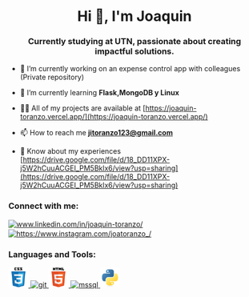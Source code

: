 <h1 align="center">Hi 👋, I'm Joaquin</h1>
<h3 align="center">Currently studying at UTN, passionate about creating impactful solutions.</h3>

- 🔭 I’m currently working on an expense control app with colleagues (Private repository)

- 🌱 I’m currently learning **Flask,MongoDB y Linux**

- 👨‍💻 All of my projects are available at [https://joaquin-toranzo.vercel.app/](https://joaquin-toranzo.vercel.app/)

- 📫 How to reach me **jitoranzo123@gmail.com**

- 📄 Know about my experiences [https://drive.google.com/file/d/18_DD11XPX-j5W2hCuuACGEI_PM5Bklx6/view?usp=sharing](https://drive.google.com/file/d/18_DD11XPX-j5W2hCuuACGEI_PM5Bklx6/view?usp=sharing)

<h3 align="left">Connect with me:</h3>
<p align="left">
<a href="https://linkedin.com/in/www.linkedin.com/in/joaquin-toranzo/" target="blank"><img align="center" src="https://raw.githubusercontent.com/rahuldkjain/github-profile-readme-generator/master/src/images/icons/Social/linked-in-alt.svg" alt="www.linkedin.com/in/joaquin-toranzo/" height="30" width="40" /></a>
<a href="https://instagram.com/https://www.instagram.com/joatoranzo_/" target="blank"><img align="center" src="https://raw.githubusercontent.com/rahuldkjain/github-profile-readme-generator/master/src/images/icons/Social/instagram.svg" alt="https://www.instagram.com/joatoranzo_/" height="30" width="40" /></a>
</p>

<h3 align="left">Languages and Tools:</h3>
<p align="left"> <a href="https://www.w3schools.com/css/" target="_blank" rel="noreferrer"> <img src="https://raw.githubusercontent.com/devicons/devicon/master/icons/css3/css3-original-wordmark.svg" alt="css3" width="40" height="40"/> </a> <a href="https://git-scm.com/" target="_blank" rel="noreferrer"> <img src="https://www.vectorlogo.zone/logos/git-scm/git-scm-icon.svg" alt="git" width="40" height="40"/> </a> <a href="https://www.w3.org/html/" target="_blank" rel="noreferrer"> <img src="https://raw.githubusercontent.com/devicons/devicon/master/icons/html5/html5-original-wordmark.svg" alt="html5" width="40" height="40"/> </a> <a href="https://www.microsoft.com/en-us/sql-server" target="_blank" rel="noreferrer"> <img src="https://www.svgrepo.com/show/303229/microsoft-sql-server-logo.svg" alt="mssql" width="40" height="40"/> </a> <a href="https://www.python.org" target="_blank" rel="noreferrer"> <img src="https://raw.githubusercontent.com/devicons/devicon/master/icons/python/python-original.svg" alt="python" width="40" height="40"/> </a> </p>


